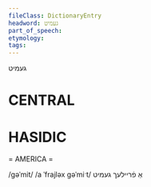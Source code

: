 ```yaml
---
fileClass: DictionaryEntry
headword: געמיט
part_of_speech: 
etymology: 
tags: 
---
```

געמיט

CENTRAL
========

HASIDIC
=======
= AMERICA = 

/gəˈmit/
/a ˈfrajləx gəˈmiˑt/ אַ פֿריילעך געמיט
